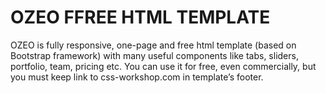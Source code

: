 <h1>OZEO FFREE HTML TEMPLATE</h1>
<p>OZEO is fully responsive, one-page and free html template (based on Bootstrap framework) with many useful components like tabs, sliders, portfolio, team, pricing etc.  You can use it for free, even commercially, but you must keep link to css-workshop.com in template’s footer.</p>
